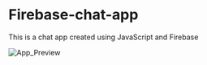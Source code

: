 # Firebase-chat-app
This is a chat app created using JavaScript and Firebase

![App_Preview](https://user-images.githubusercontent.com/83956444/143735658-b602c83b-220b-450d-9b62-3b789ec459d9.png)
